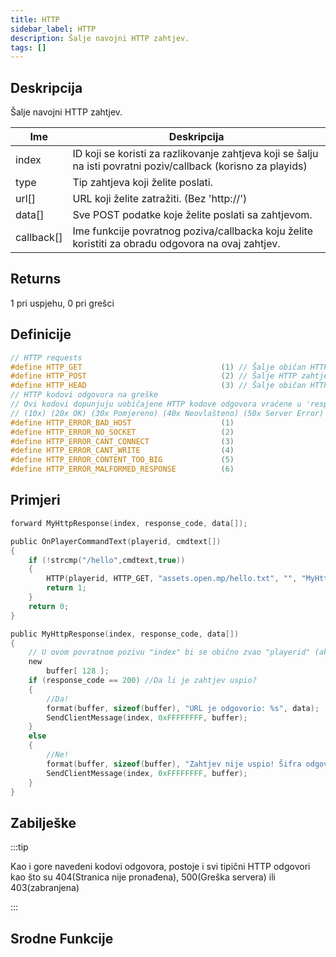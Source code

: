 ```yaml
---
title: HTTP
sidebar_label: HTTP
description: Šalje navojni HTTP zahtjev.
tags: []
---
```


## Deskripcija

Šalje navojni HTTP zahtjev.

| Ime        | Deskripcija                                                                                                    |
| ---------- | -------------------------------------------------------------------------------------------------------------- |
| index      | ID koji se koristi za razlikovanje zahtjeva koji se šalju na isti povratni poziv/callback (korisno za playids) |
| type       | Tip zahtjeva koji želite poslati.                                                                              |
| url[]      | URL koji želite zatražiti. (Bez 'http://')                                                                     |
| data[]     | Sve POST podatke koje želite poslati sa zahtjevom.                                                             |
| callback[] | Ime funkcije povratnog poziva/callbacka koju želite koristiti za obradu odgovora na ovaj zahtjev.              |

## Returns

1 pri uspjehu, 0 pri grešci

## Definicije

```c
// HTTP requests
#define HTTP_GET                               (1) // Šalje običan HTTP zahtjev.
#define HTTP_POST                              (2) // Šalje HTTP zahtjev s POST podacima.
#define HTTP_HEAD                              (3) // Šalje običan HTTP zahtjev, ali zanemaruje sve podatke o odgovoru - vraća samo kod odgovora.
// HTTP kodovi odgovora na greške
// Ovi kodovi dopunjuju uobičajene HTTP kodove odgovora vraćene u 'response_code'
// (10x) (20x OK) (30x Pomjereno) (40x Neovlašteno) (50x Server Error)
#define HTTP_ERROR_BAD_HOST                    (1)
#define HTTP_ERROR_NO_SOCKET                   (2)
#define HTTP_ERROR_CANT_CONNECT                (3)
#define HTTP_ERROR_CANT_WRITE                  (4)
#define HTTP_ERROR_CONTENT_TOO_BIG             (5)
#define HTTP_ERROR_MALFORMED_RESPONSE          (6)
```

## Primjeri

```c
forward MyHttpResponse(index, response_code, data[]);

public OnPlayerCommandText(playerid, cmdtext[])
{
    if (!strcmp("/hello",cmdtext,true))
    {
        HTTP(playerid, HTTP_GET, "assets.open.mp/hello.txt", "", "MyHttpResponse");
        return 1;
    }
    return 0;
}

public MyHttpResponse(index, response_code, data[])
{
    // U ovom povratnom pozivu "index" bi se obično zvao "playerid" (ako ga već niste dobili :))
    new
        buffer[ 128 ];
    if (response_code == 200) //Da li je zahtjev uspio?
    {
        //Da!
        format(buffer, sizeof(buffer), "URL je odgovorio: %s", data);
        SendClientMessage(index, 0xFFFFFFFF, buffer);
    }
    else
    {
        //Ne!
        format(buffer, sizeof(buffer), "Zahtjev nije uspio! Šifra odgovora bila je: %d", response_code);
        SendClientMessage(index, 0xFFFFFFFF, buffer);
    }
}
```

## Zabilješke

:::tip

Kao i gore navedeni kodovi odgovora, postoje i svi tipični HTTP odgovori kao što su 404(Stranica nije pronađena), 500(Greška servera) ili 403(zabranjena)

:::

## Srodne Funkcije
